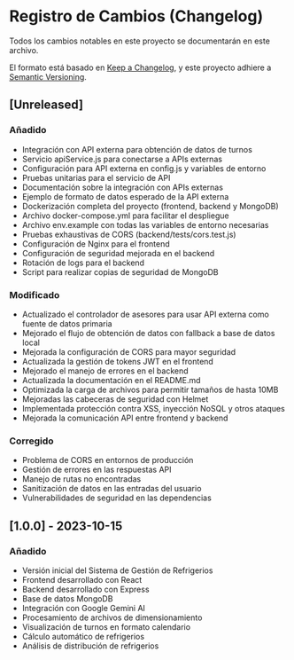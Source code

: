 # Registro de Cambios (Changelog)

Todos los cambios notables en este proyecto se documentarán en este archivo.

El formato está basado en [Keep a Changelog](https://keepachangelog.com/es-ES/1.0.0/),
y este proyecto adhiere a [Semantic Versioning](https://semver.org/spec/v2.0.0.html).

## [Unreleased]

### Añadido
- Integración con API externa para obtención de datos de turnos
- Servicio apiService.js para conectarse a APIs externas
- Configuración para API externa en config.js y variables de entorno
- Pruebas unitarias para el servicio de API
- Documentación sobre la integración con APIs externas
- Ejemplo de formato de datos esperado de la API externa
- Dockerización completa del proyecto (frontend, backend y MongoDB)
- Archivo docker-compose.yml para facilitar el despliegue
- Archivo env.example con todas las variables de entorno necesarias
- Pruebas exhaustivas de CORS (backend/tests/cors.test.js)
- Configuración de Nginx para el frontend
- Configuración de seguridad mejorada en el backend
- Rotación de logs para el backend
- Script para realizar copias de seguridad de MongoDB

### Modificado
- Actualizado el controlador de asesores para usar API externa como fuente de datos primaria
- Mejorado el flujo de obtención de datos con fallback a base de datos local
- Mejorada la configuración de CORS para mayor seguridad
- Actualizada la gestión de tokens JWT en el frontend
- Mejorado el manejo de errores en el backend
- Actualizada la documentación en el README.md
- Optimizada la carga de archivos para permitir tamaños de hasta 10MB
- Mejoradas las cabeceras de seguridad con Helmet
- Implementada protección contra XSS, inyección NoSQL y otros ataques
- Mejorada la comunicación API entre frontend y backend

### Corregido
- Problema de CORS en entornos de producción
- Gestión de errores en las respuestas API
- Manejo de rutas no encontradas
- Sanitización de datos en las entradas del usuario
- Vulnerabilidades de seguridad en las dependencias

## [1.0.0] - 2023-10-15

### Añadido
- Versión inicial del Sistema de Gestión de Refrigerios
- Frontend desarrollado con React
- Backend desarrollado con Express
- Base de datos MongoDB
- Integración con Google Gemini AI
- Procesamiento de archivos de dimensionamiento
- Visualización de turnos en formato calendario
- Cálculo automático de refrigerios
- Análisis de distribución de refrigerios 